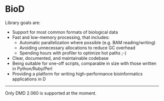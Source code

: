 BioD
====

Library goals are:

* Support for most common formats of biological data
* Fast and low-memory processing, that includes:
    - Automatic parallelization where possible (e.g. BAM reading/writing)
    - Avoiding unnecessary allocations to reduce GC overhead
    - Spending hours with profiler to optimize hot paths ;-)
* Clear, documented, and maintainable codebase
* Being suitable for one-off scripts, comparable in size with those written in Python/Ruby/Perl
* Providing a platform for writing high-performance bioinformatics applications in D

--------------------------------------

Only DMD 2.060 is supported at the moment.

